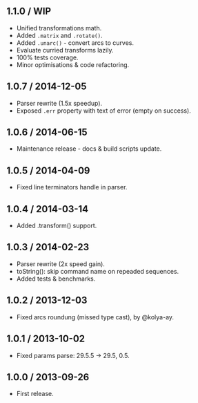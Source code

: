 1.1.0 / WIP
------------------

- Unified transformations math.
- Added `.matrix` and `.rotate()`.
- Added `.unarc()` - convert arcs to curves.
- Evaluate curried transforms lazily.
- 100% tests coverage.
- Minor optimisations & code refactoring.


1.0.7 / 2014-12-05
------------------

- Parser rewrite (1.5x speedup).
- Exposed `.err` property with text of error (empty on success).


1.0.6 / 2014-06-15
------------------

- Maintenance release - docs & build scripts update.


1.0.5 / 2014-04-09
------------------

- Fixed line terminators handle in parser.


1.0.4 / 2014-03-14
------------------

- Added .transform() support.


1.0.3 / 2014-02-23
------------------

- Parser rewrite (2x speed gain).
- toString(): skip command name on repeaded sequences.
- Added tests & benchmarks.


1.0.2 / 2013-12-03
------------------

- Fixed arcs roundung (missed type cast), by @kolya-ay.


1.0.1 / 2013-10-02
------------------

- Fixed params parse: 29.5.5 -> 29.5, 0.5.


1.0.0 / 2013-09-26
------------------

- First release.
